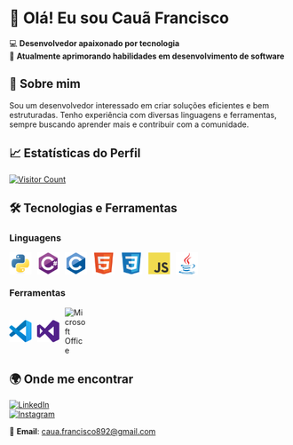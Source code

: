 # 👋 Olá! Eu sou Cauã Francisco

💻 **Desenvolvedor apaixonado por tecnologia**  
📍 **Atualmente aprimorando habilidades em desenvolvimento de software**

## 🚀 Sobre mim  
Sou um desenvolvedor interessado em criar soluções eficientes e bem estruturadas. Tenho experiência com diversas linguagens e ferramentas, sempre buscando aprender mais e contribuir com a comunidade.

## 📈 Estatísticas do Perfil  
[![Visitor Count](https://komarev.com/ghpvc/?username=Dankai01)](https://github.com/Dankai01)

## 🛠️ Tecnologias e Ferramentas  

### Linguagens  
<div style="display: flex; align-items: center;">
  <img alt="Python" width="40px" src="https://raw.githubusercontent.com/devicons/devicon/master/icons/python/python-original.svg" style="margin-right: 10px;" />
  <img alt="C#" width="40px" src="https://raw.githubusercontent.com/devicons/devicon/master/icons/csharp/csharp-original.svg" style="margin-right: 10px;" />
  <img alt="C" width="40px" src="https://raw.githubusercontent.com/devicons/devicon/master/icons/c/c-original.svg" style="margin-right: 10px;" />
  <img alt="HTML" width="40px" src="https://raw.githubusercontent.com/devicons/devicon/master/icons/html5/html5-original.svg" style="margin-right: 10px;" />
  <img alt="CSS" width="40px" src="https://raw.githubusercontent.com/devicons/devicon/master/icons/css3/css3-original.svg" style="margin-right: 10px;" />
  <img alt="JavaScript" width="40px" src="https://raw.githubusercontent.com/devicons/devicon/master/icons/javascript/javascript-original.svg" style="margin-right: 10px;" />
  <img alt="Java" width="40px" src="https://raw.githubusercontent.com/devicons/devicon/master/icons/java/java-original.svg" style="margin-right: 10px;" />
</div>

### Ferramentas  
<div style="display: flex; align-items: center; margin-top: 10px;">
  <img alt="Visual Studio Code" width="40px" src="https://raw.githubusercontent.com/devicons/devicon/master/icons/vscode/vscode-original.svg" style="margin-right: 10px;" />
  <img alt="Visual Studio" width="40px" src="https://raw.githubusercontent.com/devicons/devicon/master/icons/visualstudio/visualstudio-plain.svg" style="margin-right: 10px;" />
  <img alt="Microsoft Office" width="40px" src="https://upload.wikimedia.org/wikipedia/commons/4/4f/Microsoft_Office_2013_logo.svg" style="margin-right: 10px;" />
</div>

## 🌍 Onde me encontrar  
[![LinkedIn](https://img.shields.io/badge/-LinkedIn-blue?style=flat-square&logo=Linkedin&logoColor=white)](https://www.linkedin.com/in/cauã-francisco765575)  
[![Instagram](https://img.shields.io/badge/-Instagram-E4405F?style=flat-square&logo=instagram&logoColor=white)](https://www.instagram.com/caua._andrade/)  

📩 **Email**: caua.francisco892@gmail.com

